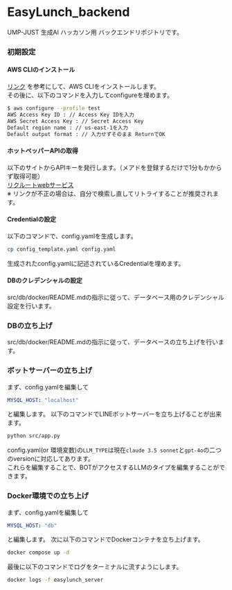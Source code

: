 # EasyLunch_backend
UMP-JUST 生成AI ハッカソン用 バックエンドリポジトリです。

### 初期設定
#### AWS CLIのインストール
[リンク](https://docs.aws.amazon.com/ja_jp/cli/latest/userguide/getting-started-install.html)
を参考にして、AWS CLIをインストールします。  
その後に、以下のコマンドを入力してconfigureを埋めます。
```bash
$ aws configure --profile test
AWS Access Key ID : // Access Key IDを入力
AWS Secret Access Key : // Secret Access Key
Default region name : // us-east-1を入力
Default output format : // 入力せずそのまま ReturnでOK
```

#### ホットペッパーAPIの取得
以下のサイトからAPIキーを発行します。（メアドを登録するだけで1分もかからず取得可能）  
  [リクルートwebサービス](https://webservice.recruit.co.jp/register/)  
※ リンクが不正の場合は、自分で検索し直してリトライすることが推奨されます。

#### Credentialの設定
以下のコマンドで、config.yamlを生成します。
```bash
cp config_template.yaml config.yaml
```
生成されたconfig.yamlに記述されているCredentialを埋めます。

#### DBのクレデンシャルの設定
src/db/docker/README.mdの指示に従って、データベース用のクレデンシャル設定を行います。

### DBの立ち上げ
src/db/docker/README.mdの指示に従って、データベースの立ち上げを行います。

### ボットサーバーの立ち上げ
まず、config.yamlを編集して
```yaml
MYSQL_HOST: "localhost"
```
と編集します。
以下のコマンドでLINEボットサーバーを立ち上げることが出来ます。
```bash
python src/app.py
```
config.yaml(or 環境変数)の```LLM_TYPE```は現在```claude 3.5 sonnet```と```gpt-4o```の二つのversionに対応してあります。  
これらを編集することで、BOTがアクセスするLLMのタイプを編集することができます。

### Docker環境での立ち上げ
まず、config.yamlを編集して
```yaml
MYSQL_HOST: "db"
```
と編集します。
次に以下のコマンドでDockerコンテナを立ち上げます。
```bash
docker compose up -d
```
最後に以下のコマンドでログをターミナルに流すようにします。
```bash
docker logs -f easylunch_server
```